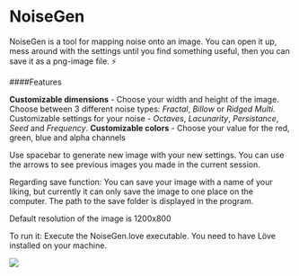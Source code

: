 # NoiseGen
NoiseGen is a tool for mapping noise onto an image. You can open it up, mess around with the settings until you find something useful, then you can save it as a png-image file. :zap:

####Features

**Customizable dimensions** - Choose your width and height of the image.
Choose between 3 different noise types: *Fractal*, *Billow* or *Ridged Multi*.
Customizable settings for your noise - *Octaves*, *Lacunarity*, *Persistance*, *Seed* and *Frequency*.
**Customizable colors** - Choose your value for the red, green, blue and alpha channels


Use spacebar to generate new image with your new settings. You can use the arrows to see previous images you made in the current session.

Regarding save function: You can save your image with a name of your liking, but currently it can only save the image to one place on the computer. The path to the save folder is displayed in the program.

Default resolution of the image is 1200x800


To run it: Execute the NoiseGen.love executable. You need to have Löve installed on your machine.

![](https://i.imgur.com/JDRjenP.jpg)


